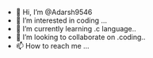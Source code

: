 - 👋 Hi, I’m @Adarsh9546
- 👀 I’m interested in coding ...
- 🌱 I’m currently learning .c language..
- 💞️ I’m looking to collaborate on .coding..
- 📫 How to reach me ...

<!---
Adarsh9546/Adarsh9546 is a ✨ special ✨ repository because its `README.md` (this file) appears on your GitHub profile.
You can click the Preview link to take a look at your changes.
--->
